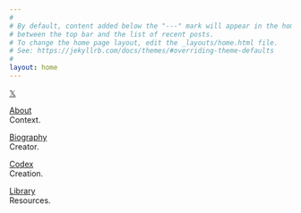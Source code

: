 ```yaml
---
#
# By default, content added below the "---" mark will appear in the home page
# between the top bar and the list of recent posts.
# To change the home page layout, edit the _layouts/home.html file.
# See: https://jekyllrb.com/docs/themes/#overriding-theme-defaults
#
layout: home
---
```


[𝕏](/https://x.com/linkd)

[About](/about)
<br/>
Context.

[Biography](/biography)
<br/>
Creator.

[Codex](/codex)
<br/>
Creation.

[Library](/library)
<br/>
Resources.

